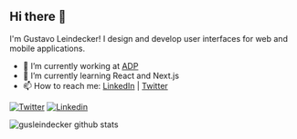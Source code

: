 ## Hi there 👋

I'm Gustavo Leindecker! I design and develop user interfaces for web and mobile applications.

- 🔭 I’m currently working at [ADP](https://tech.adp.com/)
- 🌱 I’m currently learning React and Next.js
- 📫 How to reach me: [LinkedIn](https://www.linkedin.com/in/gusleindecker/) | [Twitter](https://twitter.com/gustalp)

[![Twitter](https://img.shields.io/badge/-Twitter-03c2fc?style=flat-square&logo=twitter&logoColor=white)](https://twitter.com/gustalp)
[![Linkedin](https://img.shields.io/badge/-LinkedIn-03c2fc?style=flat&logo=Linkedin&logoColor=white&link=https://www.linkedin.com/in/gusleindecker/)](https://www.linkedin.com/in/gusleindecker/)

![gusleindecker github stats](https://github-readme-stats.vercel.app/api?username=gusleindecker&show_icons=true&title_color=fff&icon_color=FFCC00&text_color=9f9f9f&bg_color=151515)

<!--
**gusleindecker/gusleindecker** is a ✨ _special_ ✨ repository because its `README.md` (this file) appears on your GitHub profile.

Here are some ideas to get you started:

- 🔭 I’m currently working at [ADP](https://tech.adp.com/)
- 🌱 I’m currently learning ...
- 👯 I’m looking to collaborate on ...
- 🤔 I’m looking for help with ...
- 💬 Ask me about ...
- 📫 How to reach me: ...
- 😄 Pronouns: ...
- ⚡ Fun fact: ...
-->
